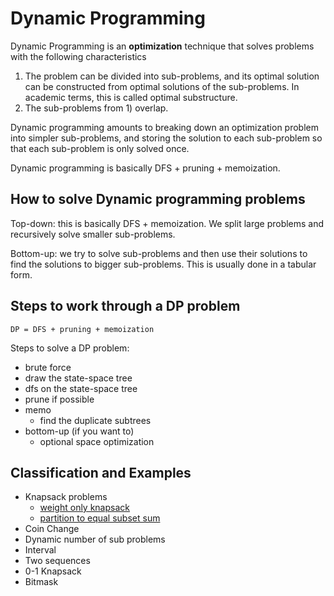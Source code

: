 # Dynamic Programming

Dynamic Programming is an **optimization** technique that solves problems with the following characteristics

1. The problem can be divided into sub-problems, and its optimal solution can be constructed from optimal solutions of
   the sub-problems. In academic terms, this is called optimal substructure.
2. The sub-problems from 1) overlap.

Dynamic programming amounts to breaking down an optimization problem into simpler sub-problems, and storing the solution
to each sub-problem so that each sub-problem is only solved once.

Dynamic programming is basically DFS + pruning + memoization.

## How to solve Dynamic programming problems

Top-down: this is basically DFS + memoization. We split large problems and recursively solve smaller sub-problems.

Bottom-up: we try to solve sub-problems and then use their solutions to find the solutions to bigger sub-problems. This
is usually done in a tabular form.

## Steps to work through a DP problem

```
DP = DFS + pruning + memoization
```

Steps to solve a DP problem:

- brute force
- draw the state-space tree
- dfs on the state-space tree
- prune if possible
- memo
    - find the duplicate subtrees
- bottom-up (if you want to)
    - optional space optimization

## Classification and Examples 

- Knapsack problems
  - [weight only knapsack](https://github.com/gautham18113/AlgorithmsJava/blob/df9f79a56f9a8eda25d97d75bdc4830872ac75e4/src/main/java/solver/impl/dp/KnapsackWeightOnlyBottomUpSolver.java#L18-L18)
  - [partition to equal subset sum](https://github.com/gautham18113/AlgorithmsJava/blob/f1f3a9365c7d1ee5ae1fa9c1903105fe69abb018/src/main/java/solver/impl/dp/PartitionTwoEqualSumSubsetsTopDownSolver.java#L22-L22)
- Coin Change
- Dynamic number of sub problems
- Interval
- Two sequences
- 0-1 Knapsack
- Bitmask